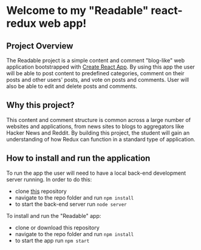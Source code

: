 # Welcome to my "Readable" react-redux web app!

## Project Overview
The Readable project is a simple content and comment "blog-like" web application bootstrapped with 
[Create React App](https://github.com/facebookincubator/create-react-app). By using this app the user will be 
able to post content to predefined categories, comment on their posts and other users' posts, and vote on 
posts and comments. User will also be able to edit and delete posts and comments.

## Why this project?
This content and comment structure is common across a large number of websites and applications, 
from news sites to blogs to aggregators like Hacker News and Reddit. By building this project, 
the student will gain an understanding of how Redux can function in a standard type of application.

## How to install and run the application

To run the app the user will need to have a local back-end development server running. In order to do this:
   - clone [this](https://github.com/udacity/reactnd-project-readable-starter) repository
   - navigate to the repo folder and run `npm install`
   - to start the back-end server run `node server`
   
 To install and run the "Readable" app:
  - clone or download this repository
  - navigate to the repo folder and run `npm install`
  - to start the app run `npm start`
  
  